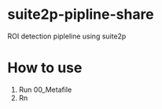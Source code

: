 # suite2p-pipline-share
ROI detection pipleline using suite2p

# How to use
1. Run 00_Metafile
2. Rn

